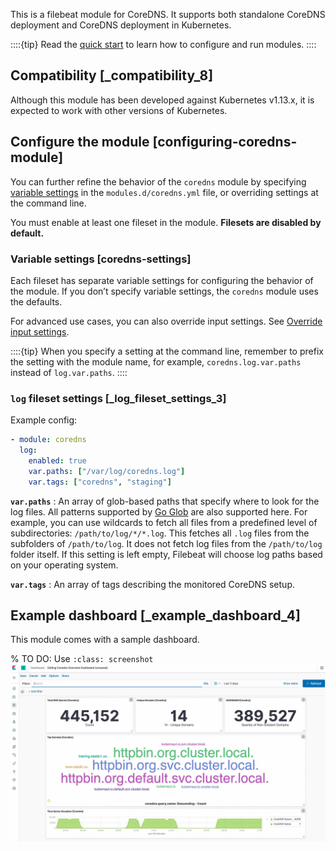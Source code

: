 This is a filebeat module for CoreDNS. It supports both standalone CoreDNS deployment and CoreDNS deployment in Kubernetes.

::::{tip}
Read the [quick start](/reference/filebeat/filebeat-installation-configuration.md) to learn how to configure and run modules.
::::



## Compatibility [_compatibility_8]

Although this module has been developed against Kubernetes v1.13.x, it is expected to work with other versions of Kubernetes.


## Configure the module [configuring-coredns-module]

You can further refine the behavior of the `coredns` module by specifying [variable settings](#coredns-settings) in the `modules.d/coredns.yml` file, or overriding settings at the command line.

You must enable at least one fileset in the module. **Filesets are disabled by default.**


### Variable settings [coredns-settings]

Each fileset has separate variable settings for configuring the behavior of the module. If you don’t specify variable settings, the `coredns` module uses the defaults.

For advanced use cases, you can also override input settings. See [Override input settings](/reference/filebeat/advanced-settings.md).

::::{tip}
When you specify a setting at the command line, remember to prefix the setting with the module name, for example, `coredns.log.var.paths` instead of `log.var.paths`.
::::



### `log` fileset settings [_log_fileset_settings_3]

Example config:

```yaml
- module: coredns
  log:
    enabled: true
    var.paths: ["/var/log/coredns.log"]
    var.tags: ["coredns", "staging"]
```

**`var.paths`**
:   An array of glob-based paths that specify where to look for the log files. All patterns supported by [Go Glob](https://golang.org/pkg/path/filepath/#Glob) are also supported here. For example, you can use wildcards to fetch all files from a predefined level of subdirectories: `/path/to/log/*/*.log`. This fetches all `.log` files from the subfolders of `/path/to/log`. It does not fetch log files from the `/path/to/log` folder itself. If this setting is left empty, Filebeat will choose log paths based on your operating system.

**`var.tags`**
:   An array of tags describing the monitored CoreDNS setup.


## Example dashboard [_example_dashboard_4]

This module comes with a sample dashboard.

% TO DO: Use `:class: screenshot`
![kibana coredns](images/kibana-coredns.jpg)
